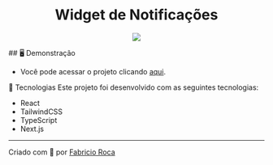 <h1 align="center"> Widget de Notificações </h1>
<p align="center">
  <img src="https://i.ibb.co/qBc25XM/widget-Notifications.png">
</p>
## 🖥️ Demonstração
 
- Você pode acessar o projeto clicando <a href="https://fabricio-roca.github.io/beautysalon.web/">aqui</a>.

🚀 Tecnologias
Este projeto foi desenvolvido com as seguintes tecnologias:
  - React
  - TailwindCSS
  - TypeScript
  - Next.js
---

Criado com 💙 por [Fabricio Roca](https://github.com/fabricio-roca)
